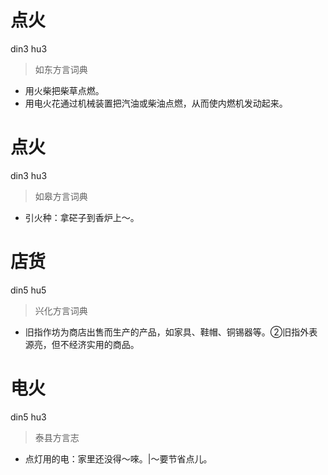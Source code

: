 # 点火
din3 hu3
> 如东方言词典
- 用火柴把柴草点燃。
- 用电火花通过机械装置把汽油或柴油点燃，从而使内燃机发动起来。

# 点火
din3 hu3
> 如皋方言词典
- 引火种：拿硭子到香炉上～。

# 店货
din5 hu5
> 兴化方言词典
- 旧指作坊为商店出售而生产的产品，如家具、鞋帽、铜锡器等。②旧指外表源亮，但不经济实用的商品。

# 电火
din5 hu3
> 泰县方言志
- 点灯用的电：家里还没得～唻。|～要节省点儿。
